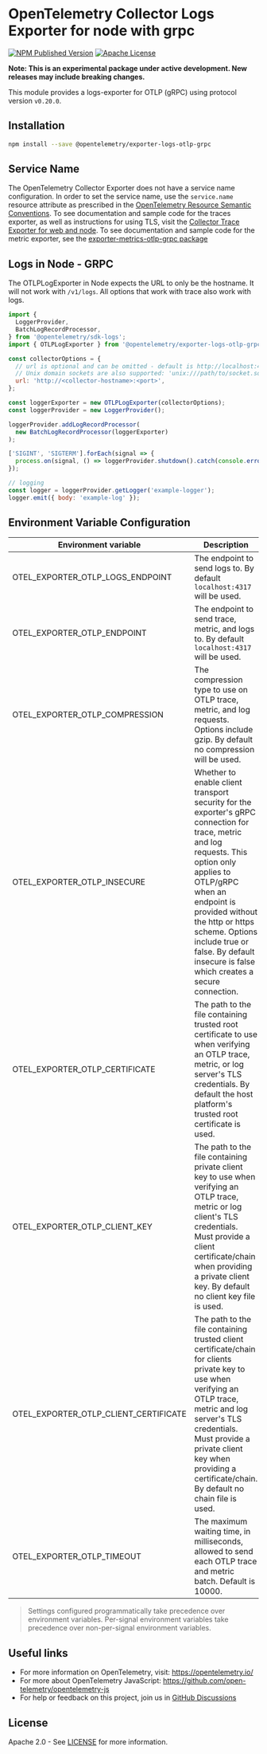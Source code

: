 # OpenTelemetry Collector Logs Exporter for node with grpc

[![NPM Published Version][npm-img]][npm-url]
[![Apache License][license-image]][license-image]

**Note: This is an experimental package under active development. New releases may include breaking changes.**

This module provides a logs-exporter for OTLP (gRPC) using protocol version `v0.20.0`.

## Installation

```bash
npm install --save @opentelemetry/exporter-logs-otlp-grpc
```

## Service Name

The OpenTelemetry Collector Exporter does not have a service name configuration.
In order to set the service name, use the `service.name` resource attribute as prescribed in the [OpenTelemetry Resource Semantic Conventions][semconv-resource-service-name].
To see documentation and sample code for the traces exporter, as well as instructions for using TLS, visit the [Collector Trace Exporter for web and node][trace-exporter-url].
To see documentation and sample code for the metric exporter, see the [exporter-metrics-otlp-grpc package][metrics-exporter-url]

## Logs in Node - GRPC

The OTLPLogExporter in Node expects the URL to only be the hostname. It will not work with `/v1/logs`. All
options that work with trace also work with logs.

```js
import {
  LoggerProvider,
  BatchLogRecordProcessor,
} from '@opentelemetry/sdk-logs';
import { OTLPLogExporter } from '@opentelemetry/exporter-logs-otlp-grpc';

const collectorOptions = {
  // url is optional and can be omitted - default is http://localhost:4317
  // Unix domain sockets are also supported: 'unix:///path/to/socket.sock'
  url: 'http://<collector-hostname>:<port>',
};

const loggerExporter = new OTLPLogExporter(collectorOptions);
const loggerProvider = new LoggerProvider();

loggerProvider.addLogRecordProcessor(
  new BatchLogRecordProcessor(loggerExporter)
);

['SIGINT', 'SIGTERM'].forEach(signal => {
  process.on(signal, () => loggerProvider.shutdown().catch(console.error));
});

// logging
const logger = loggerProvider.getLogger('example-logger');
logger.emit({ body: 'example-log' });
```

## Environment Variable Configuration

| Environment variable | Description |
|----------------------|-------------|
| OTEL_EXPORTER_OTLP_LOGS_ENDPOINT | The endpoint to send logs to. By default `localhost:4317` will be used. |
| OTEL_EXPORTER_OTLP_ENDPOINT | The endpoint to send trace, metric, and logs to. By default `localhost:4317` will be used. |
| OTEL_EXPORTER_OTLP_COMPRESSION | The compression type to use on OTLP trace, metric, and log requests. Options include gzip. By default no compression will be used. |
| OTEL_EXPORTER_OTLP_INSECURE | Whether to enable client transport security for the exporter's gRPC connection for trace, metric and log requests. This option only applies to OTLP/gRPC when an endpoint is provided without the http or https scheme. Options include true or false. By default insecure is false which creates a secure connection. |
| OTEL_EXPORTER_OTLP_CERTIFICATE | The path to the file containing trusted root certificate to use when verifying an OTLP trace, metric, or log server's TLS credentials. By default the host platform's trusted root certificate is used. |
| OTEL_EXPORTER_OTLP_CLIENT_KEY | The path to the file containing private client key to use when verifying an OTLP trace, metric or log client's TLS credentials. Must provide a client certificate/chain when providing a private client key. By default no client key file is used. |
| OTEL_EXPORTER_OTLP_CLIENT_CERTIFICATE | The path to the file containing trusted client certificate/chain for clients private key to use when verifying an OTLP trace, metric and log server's TLS credentials. Must provide a private client key when providing a certificate/chain. By default no chain file is used. |
| OTEL_EXPORTER_OTLP_TIMEOUT | The maximum waiting time, in milliseconds, allowed to send each OTLP trace and metric batch. Default is 10000. |

> Settings configured programmatically take precedence over environment variables. Per-signal environment variables take precedence over non-per-signal environment variables.

## Useful links

- For more information on OpenTelemetry, visit: <https://opentelemetry.io/>
- For more about OpenTelemetry JavaScript: <https://github.com/open-telemetry/opentelemetry-js>
- For help or feedback on this project, join us in [GitHub Discussions][discussions-url]

## License

Apache 2.0 - See [LICENSE][license-url] for more information.

[discussions-url]: https://github.com/open-telemetry/opentelemetry-js/discussions
[license-url]: https://github.com/open-telemetry/opentelemetry-js/blob/main/LICENSE
[license-image]: https://img.shields.io/badge/license-Apache_2.0-green.svg?style=flat
[npm-url]: https://www.npmjs.com/package/@opentelemetry/exporter-logs-otlp-grpc
[npm-img]: https://badge.fury.io/js/%40opentelemetry%2Fexporter-logs-otlp-grpc.svg
[opentelemetry-collector-url]: https://github.com/open-telemetry/opentelemetry-collector
[semconv-resource-service-name]: https://github.com/open-telemetry/opentelemetry-specification/blob/main/specification/resource/semantic_conventions/README.md#service
[trace-exporter-url]: https://github.com/open-telemetry/opentelemetry-js/tree/main/packages/exporter-trace-otlp-grpc
[metrics-exporter-url]: https://github.com/open-telemetry/opentelemetry-js/tree/main/experimental/packages/opentelemetry-exporter-metrics-otlp-grpc
